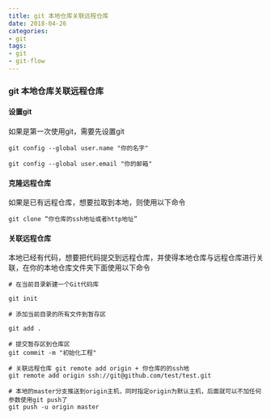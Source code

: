 ```yaml
---
title: git 本地仓库关联远程仓库
date: 2018-04-26
categories:
- git
tags:
- git
- git-flow
---
```




### git 本地仓库关联远程仓库



#### 设置git

如果是第一次使用git，需要先设置git

```
git config --global user.name "你的名字"

git config --global user.email "你的邮箱"
```



#### 克隆远程仓库

如果是已有远程仓库，想要拉取到本地，则使用以下命令

```
git clone “你仓库的ssh地址或者http地址”
```



#### 关联远程仓库

本地已经有代码，想要把代码提交到远程仓库，并使得本地仓库与远程仓库进行关联，在你的本地仓库文件夹下面使用以下命令

```
# 在当前目录新建一个Git代码库

git init

# 添加当前目录的所有文件到暂存区

git add .

# 提交暂存区到仓库区
git commit -m "初始化工程"

# 关联远程仓库 git remote add origin + 你仓库的的ssh地
git remote add origin ssh://git@github.com/test/test.git

# 本地的master分支推送到origin主机，同时指定origin为默认主机，后面就可以不加任何参数使用git push了
git push -u origin master
```


